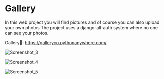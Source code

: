# Gallery

In this web project you will find pictures and of course you can also upload your own photos 
The project uses a django-all-auth system where no one can see your photos.

Gallery🔗: https://galleryco.pythonanywhere.com/

![Screenshot_3](https://user-images.githubusercontent.com/83788662/146151663-2018f917-a417-48a0-9032-cc49aa39b2eb.jpg)


![Screenshot_4](https://user-images.githubusercontent.com/83788662/146151753-79eda653-f1a0-4b3f-b04f-e750a2255ee9.jpg)


![Screenshot_5](https://user-images.githubusercontent.com/83788662/146151800-a72a9b19-7658-4bde-ae1e-e5f04bf434dc.jpg)
